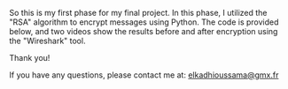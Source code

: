 So this is my first phase for my final project.
In this phase, I utilized the "RSA" algorithm to encrypt messages using Python. The code is provided below, and two videos show the results before and after encryption using the "Wireshark" tool.

Thank you!

If you have any questions, please contact me at: elkadhioussama@gmx.fr
